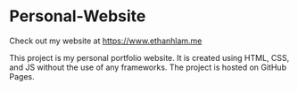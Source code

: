 # Personal-Website

Check out my website at https://www.ethanhlam.me

This project is my personal portfolio website. It is created using HTML, CSS, and JS without the use of any frameworks.
The project is hosted on GitHub Pages.
